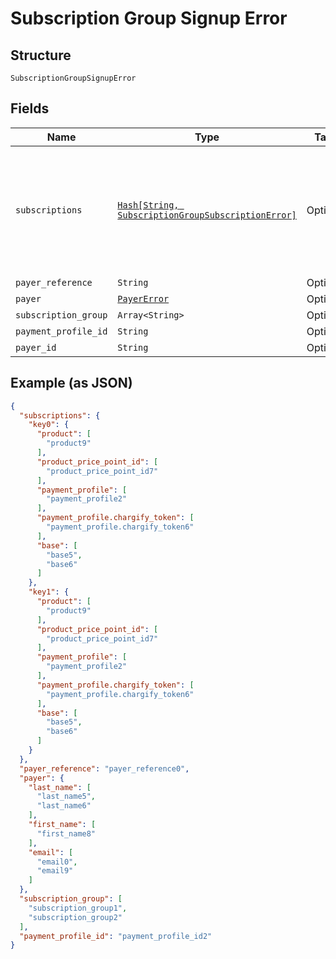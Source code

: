 
# Subscription Group Signup Error

## Structure

`SubscriptionGroupSignupError`

## Fields

| Name | Type | Tags | Description |
|  --- | --- | --- | --- |
| `subscriptions` | [`Hash[String, SubscriptionGroupSubscriptionError]`](../../doc/models/subscription-group-subscription-error.md) | Optional | Object that as key have subscription position in request subscriptions array and as value subscription errors object. |
| `payer_reference` | `String` | Optional | - |
| `payer` | [`PayerError`](../../doc/models/payer-error.md) | Optional | - |
| `subscription_group` | `Array<String>` | Optional | - |
| `payment_profile_id` | `String` | Optional | - |
| `payer_id` | `String` | Optional | - |

## Example (as JSON)

```json
{
  "subscriptions": {
    "key0": {
      "product": [
        "product9"
      ],
      "product_price_point_id": [
        "product_price_point_id7"
      ],
      "payment_profile": [
        "payment_profile2"
      ],
      "payment_profile.chargify_token": [
        "payment_profile.chargify_token6"
      ],
      "base": [
        "base5",
        "base6"
      ]
    },
    "key1": {
      "product": [
        "product9"
      ],
      "product_price_point_id": [
        "product_price_point_id7"
      ],
      "payment_profile": [
        "payment_profile2"
      ],
      "payment_profile.chargify_token": [
        "payment_profile.chargify_token6"
      ],
      "base": [
        "base5",
        "base6"
      ]
    }
  },
  "payer_reference": "payer_reference0",
  "payer": {
    "last_name": [
      "last_name5",
      "last_name6"
    ],
    "first_name": [
      "first_name8"
    ],
    "email": [
      "email0",
      "email9"
    ]
  },
  "subscription_group": [
    "subscription_group1",
    "subscription_group2"
  ],
  "payment_profile_id": "payment_profile_id2"
}
```

